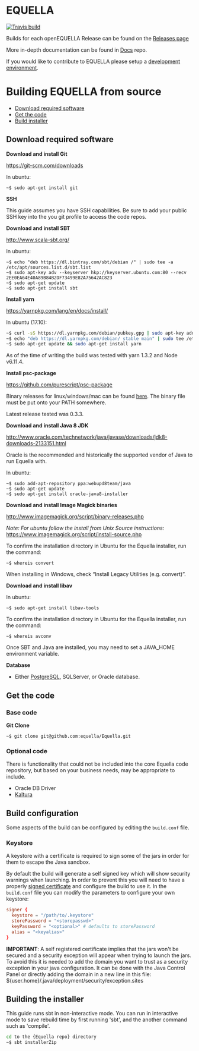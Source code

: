 # EQUELLA

[![Travis build](https://travis-ci.org/equella/Equella.svg?branch=master)](https://travis-ci.org/equella/Equella)

Builds for each openEQUELLA Release can be found on the [Releases page](https://github.com/equella/Equella/releases "EQUELLA Releases") 

More in-depth documentation can be found in [Docs](https://equella.github.io/) repo.

If you would like to contribute to EQUELLA please setup a [development environment](CONTRIBUTING.md).

# Building EQUELLA from source

* [Download required software](#download-required-software)
* [Get the code](#get-the-code)
* [Build installer](#building-the-installer)

## Download required software

**Download and install Git**

<https://git-scm.com/downloads>

In ubuntu:

```
~$ sudo apt-get install git
```

**SSH**

This guide assumes you have SSH capabilities. Be sure to add your public SSH key into the you git profile to access the code repos.

**Download and install SBT**

<http://www.scala-sbt.org/>

In ubuntu:

```
~$ echo "deb https://dl.bintray.com/sbt/debian /" | sudo tee -a /etc/apt/sources.list.d/sbt.list
~$ sudo apt-key adv --keyserver hkp://keyserver.ubuntu.com:80 --recv 2EE0EA64E40A89B84B2DF73499E82A75642AC823
~$ sudo apt-get update
~$ sudo apt-get install sbt
```

**Install yarn**

<https://yarnpkg.com/lang/en/docs/install/>

In ubuntu (17.10):

```sh
~$ curl -sS https://dl.yarnpkg.com/debian/pubkey.gpg | sudo apt-key add -
~$ echo "deb https://dl.yarnpkg.com/debian/ stable main" | sudo tee /etc/apt/sources.list.d/yarn.list
~$ sudo apt-get update && sudo apt-get install yarn
``` 

As of the time of writing the build was tested with yarn 1.3.2 and Node v6.11.4.

**Install psc-package**

<https://github.com/purescript/psc-package>

Binary releases for linux/windows/mac can be found [here](https://github.com/purescript/psc-package/releases).
The binary file must be put onto your PATH somewhere.

Latest release tested was 0.3.3.

**Download and install Java 8 JDK**

<http://www.oracle.com/technetwork/java/javase/downloads/jdk8-downloads-2133151.html>

Oracle is the recommended and historically the supported vendor of Java to run Equella with.

In ubuntu:

```
~$ sudo add-apt-repository ppa:webupd8team/java
~$ sudo apt-get update
~$ sudo apt-get install oracle-java8-installer
```

**Download and install Image Magick binaries**

<http://www.imagemagick.org/script/binary-releases.php>

_Note: For ubuntu follow the install from Unix Source instructions:_
<https://www.imagemagick.org/script/install-source.php>

To confirm the installation directory in Ubuntu for the Equella installer, run the command:

```
~$ whereis convert
```

When installing in Windows, check “Install Legacy Utilities (e.g. convert)”.

**Download and install libav**

In ubuntu:

```
~$ sudo apt-get install libav-tools
```

To confirm the installation directory in Ubuntu for the Equella installer, run the command:

```
~$ whereis avconv
```

Once SBT and Java are installed, you may need to set a JAVA_HOME environment variable.

**Database**

* Either [PostgreSQL](https://www.postgresql.org/), SQLServer, or Oracle database.

## Get the code

### Base code

**Git Clone**

```
~$ git clone git@github.com:equella/Equella.git
```

### Optional code

There is functionality that could not be included into the core Equella code repository, but based on your business needs, may be appropriate to include.

* Oracle DB Driver
* [Kaltura](https://github.com/equella/Equella-Kaltura)

## Build configuration

Some aspects of the build can be configured by editing the `build.conf` file.

### Keystore

A keystore with a certificate is required to sign some of the jars in order for them to escape the Java sandbox.

By default the build will generate a self signed key which will show security warnings when launching.
In order to prevent this you will need to have a properly [signed certificate](https://www.digicert.com/code-signing/java-code-signing-guide.htm) and configure the build to use it.
In the `build.conf` file you can modify the parameters to configure your own keystore:

```conf
signer {
  keystore = "/path/to/.keystore"
  storePassword = "<storepasswd>"
  keyPassword = "<optional>" # defaults to storePassword
  alias = "<keyalias>"
}
```

**IMPORTANT**: A self registered certificate implies that the jars won't be secured and a security exception will appear when trying to launch the jars.
To avoid this it is needed to add the domain you want to trust as a security exception in your java configuration.
It can be done with the Java Control Panel or directly adding the domain in a new line in this file:
${user.home}/.java/deployment/security/exception.sites

## Building the installer

This guide runs sbt in non-interactive mode. You can run in interactive mode to save rebuild time by first running 'sbt', and the another command such as 'compile'.

```bash
cd to the {Equella repo} directory
~$ sbt installerZip
```

